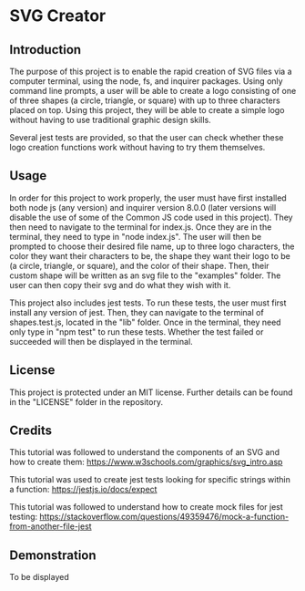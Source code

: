 # SVG Creator

## Introduction
The purpose of this project is to enable the rapid creation of SVG files via a computer terminal, using the node, fs, and inquirer packages. Using only command line prompts, a user will be able to create a logo consisting of one of three shapes (a circle, triangle, or square) with up to three characters placed on top. Using this project, they will be able to create a simple logo without having to use traditional graphic design skills.

Several jest tests are provided, so that the user can check whether these logo creation functions work without having to try them themselves.

## Usage
In order for this project to work properly, the user must have first installed both node js (any version) and inquirer version 8.0.0 (later versions will disable the use of some of the Common JS code used in this project). They then need to navigate to the terminal for index.js. Once they are in the terminal, they need to type in "node index.js". The user will then be prompted to choose their desired file name, up to three logo characters, the color they want their characters to be, the shape they want their logo to be (a circle, triangle, or square), and the color of their shape. Then, their custom shape will be written as an svg file to the "examples" folder. The user can then copy their svg and do what they wish with it.

This project also includes jest tests. To run these tests, the user must first install any version of jest. Then, they can navigate to the terminal of shapes.test.js, located in the "lib" folder. Once in the terminal, they need only type in "npm test" to run these tests. Whether the test failed or succeeded will then be displayed in the terminal.

## License
This project is protected under an MIT license. Further details can be found in the "LICENSE" folder in the repository.

## Credits
This tutorial was followed to understand the components of an SVG and how to create them: https://www.w3schools.com/graphics/svg_intro.asp

This tutorial was used to create jest tests looking for specific strings within a function: https://jestjs.io/docs/expect 

This tutorial was followed to understand how to create mock files for jest testing: https://stackoverflow.com/questions/49359476/mock-a-function-from-another-file-jest

## Demonstration
To be displayed
